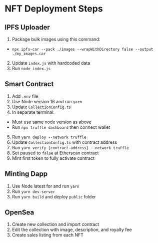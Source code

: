 # NFT Deployment Steps

## IPFS Uploader
1. Package bulk images using this command:
  - `npx ipfs-car --pack ./images --wrapWithDirectory false --output ./my_images.car`
2. Update `index.js` with hardcoded data
3. Run `node index.js`

## Smart Contract
1. Add `.env` file
2. Use Node version 16 and run `yarn`
3. Update `CollectionConfig.ts`
4. In separate terminal:
  - Must use same node version as above
  - Run `npx truffle dashboard` then connect wallet
5. Run `yarn deploy --network truffle`
6. Update `CollectionConfig.ts` with contract address
7. Run `yarn verify {contract-address} --network truffle`
8. Set paused to `false` at Etherscan contract
9. Mint first token to fully activate contract

## Minting Dapp
1. Use Node latest for and run `yarn`
2. Run `yarn dev-server`
3. Run `yarn build` and deploy `public` folder

## OpenSea
1. Create new collection and import contract
2. Edit the collection with image, description, and royalty fee
3. Create sales listing from each NFT